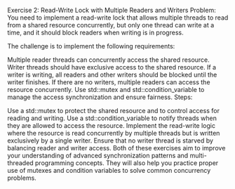 Exercise 2: Read-Write Lock with Multiple Readers and Writers
Problem: You need to implement a read-write lock that allows multiple threads to read from a shared resource concurrently, but only one thread can write at a time, and it should block readers when writing is in progress.

The challenge is to implement the following requirements:

Multiple reader threads can concurrently access the shared resource.
Writer threads should have exclusive access to the shared resource.
If a writer is writing, all readers and other writers should be blocked until the writer finishes.
If there are no writers, multiple readers can access the resource concurrently.
Use std::mutex and std::condition_variable to manage the access synchronization and ensure fairness.
Steps:

Use a std::mutex to protect the shared resource and to control access for reading and writing.
Use a std::condition_variable to notify threads when they are allowed to access the resource.
Implement the read-write logic where the resource is read concurrently by multiple threads but is written exclusively by a single writer.
Ensure that no writer thread is starved by balancing reader and writer access.
Both of these exercises aim to improve your understanding of advanced synchronization patterns and multi-threaded programming concepts. They will also help you practice proper use of mutexes and condition variables to solve common concurrency problems.